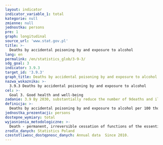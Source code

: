 ```yaml
---
layout: indicator
indicator_variable_1: total
kategorie: null
zmienne: null
jednostka: persons
pre: 1
graph: longitudinal
source_url: 'www.stat.gov.pl'
title: >-
  Deaths by accidental poisoning by and exposure to alcohol
lang: en
permalink: /en/statistics_glob/3-9-3/
sdg_goal: 3
indicator: 3.9.3
target_id: '3.9.3'
graph_title: Deaths by accidental poisoning by and exposure to alcohol
nazwa_wskaznika: >-
  3.9.3 Deaths by accidental poisoning by and exposure to alcohol
cel: >-
  Goal 3. Good health and well-being
zadanie: 3.9 By 2030, substantially reduce the number of 9deaths and illnesses from hazardous chemicals and air, water and soil pollution and contamination
definicja: >-
  Deaths by accidental poisoning by and exposure to alcohol per 100 thous. population.
jednostka_prezentacji: persons
dostepne_wymiary: total
wyjasnienia_metodologiczne: >-
  Death - permanent, irreversible cessation of functions of the essential for life organs, the consequence of which is the cessation of all functions of the whole organism.Accidental poisoning - according to the International Statistical Classification of Diseases and Related Health Problems ICD-10 disease entities with symbols: X40 (accidental poisoning by and exposure to nonopioid analgesics, antipyretics and antirheumatics), X43-X44 (Accidental poisoning by and exposure to other drugs acting on the autonomic nervous system and other and unspecified drugs, medicaments and biological substances), X46-X49 (Accidental poisoning by and exposure to organic solvents and halogenated hydrocarbons and their vapours, other gases and vapours, pesticides, and unspecified chemicals and noxious substances).The source of data on death is the document of the Ministry of Health ”Death certificate”, which is basic document for civil status acts and is in the part secondarily utilized by national statistics (Regulation of the Minister of Health, Journal of Laws 2015, item 231).Data on deaths are compiled in territorial division by place of registered for permanent stay of deceased person.When compiling the data on deaths by cause the initial cause of death is assumed. The initial cause is the disease, which was at the beginning of the morbid process and which caused the death  it may be also the injury or the poisoning, which caused the death.Data relating to the judicature on the causes of death are given in accordance with the International Statistical Classification of Diseases and Related Health Problems (Revision X).Data on population were compiled on the basis of: the balances of the residing population in a gmina based on the results of 2011 Population and Housing Census (for data since 2010)  for previous years (2003 – 2009) on the basis of the 2002 Population and Housing Census, the registers of the Ministry of Interior - internal and international migration of population for permanent residence (since 2006 the presented data come from the Common Electronic System of Population Register – PESEL), documentation of Civil Status Offices regarding registered marriages, births and deaths.
zrodlo_danych: Statistics Poland
czestotliwosc_dostępnosc_danych: Annual data  Since 2010.
---
```

